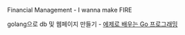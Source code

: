 Financial Management
    - I wanna make FIRE

golang으로 db 및 웹페이지 만들기
    - [에제로 배우는 Go 프로그래밍](http://golang.site/Go/Applications)